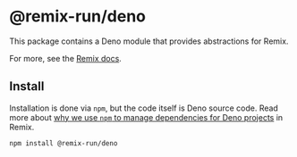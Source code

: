 # @remix-run/deno

This package contains a Deno module that provides abstractions for Remix.

For more, see the [Remix docs](https://remix.run/docs/).

## Install

Installation is done via `npm`, but the code itself is Deno source code.
Read more about [why we use `npm` to manage dependencies for Deno projects](https://github.com/remix-run/remix/blob/main/decisions/0001-use-npm-to-manage-npm-dependencies-for-deno-projects.md) in Remix.

```sh
npm install @remix-run/deno
```